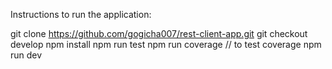 Instructions to run the application:

git clone https://github.com/gogicha007/rest-client-app.git
git checkout develop
npm install
npm run test
npm run coverage // to test coverage
npm run dev
